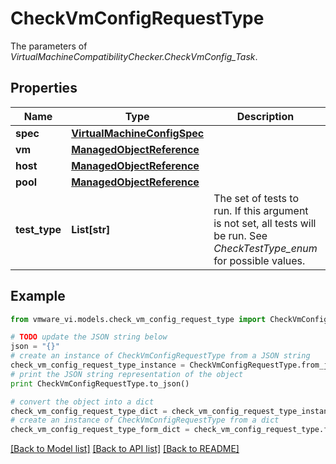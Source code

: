 # CheckVmConfigRequestType

The parameters of *VirtualMachineCompatibilityChecker.CheckVmConfig_Task*. 

## Properties
Name | Type | Description | Notes
------------ | ------------- | ------------- | -------------
**spec** | [**VirtualMachineConfigSpec**](VirtualMachineConfigSpec.md) |  | 
**vm** | [**ManagedObjectReference**](ManagedObjectReference.md) |  | [optional] 
**host** | [**ManagedObjectReference**](ManagedObjectReference.md) |  | [optional] 
**pool** | [**ManagedObjectReference**](ManagedObjectReference.md) |  | [optional] 
**test_type** | **List[str]** | The set of tests to run. If this argument is not set, all tests will be run. See *CheckTestType_enum* for possible values.  | [optional] 

## Example

```python
from vmware_vi.models.check_vm_config_request_type import CheckVmConfigRequestType

# TODO update the JSON string below
json = "{}"
# create an instance of CheckVmConfigRequestType from a JSON string
check_vm_config_request_type_instance = CheckVmConfigRequestType.from_json(json)
# print the JSON string representation of the object
print CheckVmConfigRequestType.to_json()

# convert the object into a dict
check_vm_config_request_type_dict = check_vm_config_request_type_instance.to_dict()
# create an instance of CheckVmConfigRequestType from a dict
check_vm_config_request_type_form_dict = check_vm_config_request_type.from_dict(check_vm_config_request_type_dict)
```
[[Back to Model list]](../README.md#documentation-for-models) [[Back to API list]](../README.md#documentation-for-api-endpoints) [[Back to README]](../README.md)


